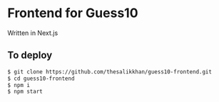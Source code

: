# Frontend for Guess10

Written in Next.js

## To deploy

```bash
$ git clone https://github.com/thesalikkhan/guess10-frontend.git
$ cd guess10-frontend
$ npm i
$ npm start
```
